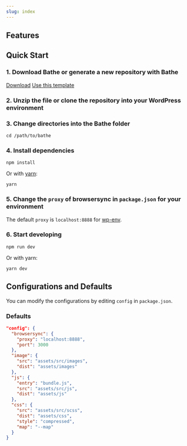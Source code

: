 ```yaml
---
slug: index
---
```


## Features



<h2 id="quick-start">Quick Start</h2>

### 1. Download Bathe or generate a new repository with Bathe

<a class="button" href="https://github.com/wp-bathe/bathe/archive/master.zip">Download</a>
<a class="button" href="https://github.com/ixkaito/bathe/generate" target="_blank" rel="noopener">Use this template</a>

### 2. Unzip the file or clone the repository into your WordPress environment

### 3. Change directories into the Bathe folder

```shell
cd /path/to/bathe
```

### 4. Install dependencies

```shell
npm install
```

Or with [yarn](https://classic.yarnpkg.com/en/):

```shell
yarn
```

### 5. Change the `proxy` of browsersync in `package.json` for your environment

The default `proxy` is `localhost:8888` for [wp-env](https://developer.wordpress.org/block-editor/packages/packages-env/).

### 6. Start developing

```shell
npm run dev
```

Or with yarn:

```shell
yarn dev
```

<h2 id="configurations">Configurations and Defaults</h2>

You can modify the configurations by editing `config` in `package.json`.

### Defaults

```json
"config": {
  "browsersync": {
    "proxy": "localhost:8888",
    "port": 3000
  },
  "image": {
    "src": "assets/src/images",
    "dist": "assets/images"
  },
  "js": {
    "entry": "bundle.js",
    "src": "assets/src/js",
    "dist": "assets/js"
  },
  "css": {
    "src": "assets/src/scss",
    "dist": "assets/css",
    "style": "compressed",
    "map": "--map"
  }
}
```
